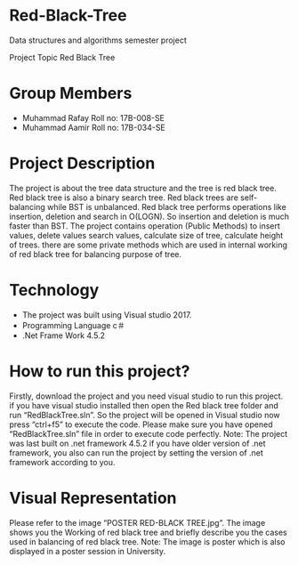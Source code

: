 # Red-Black-Tree
Data structures and algorithms semester project 

Project Topic Red Black Tree

Group Members
==========
* Muhammad Rafay         Roll no: 17B-008-SE
* Muhammad Aamir        Roll no: 17B-034-SE

Project Description
==============
The project is about the tree data structure and the tree is red black tree. Red black tree is also a binary search tree. Red black trees are self-balancing while BST is unbalanced. Red black tree performs operations like insertion, deletion and search in O(LOGN). So insertion and deletion is much faster than BST. The project contains operation (Public Methods) to insert values, delete values search values, calculate size of tree, calculate height of trees. there are some private methods which are used in internal working of red black tree for balancing purpose of tree. 

Technology 
=======================

* The project was built using Visual studio 2017.
* Programming Language c＃
* .Net Frame Work 4.5.2  

How to run this project?
=======
Firstly, download the project and you need visual studio to run this project. if you have visual studio installed then open the Red black tree folder and run “RedBlackTree.sln”. So the project will be opened in Visual studio now press “ctrl+f5” to execute the code. Please make sure you have opened “RedBlackTree.sln” file in order to execute code perfectly.
Note: The project was last built on .net framework 4.5.2 if you have older version of .net framework, you also can run the project by setting the version of .net framework according to you.

Visual Representation
=======
Please refer to the image “POSTER RED-BLACK TREE.jpg”. The image shows you the Working of red black tree and briefly describe you the cases used in balancing of red black tree.
Note: The image is poster which is also displayed in a poster session in University.
